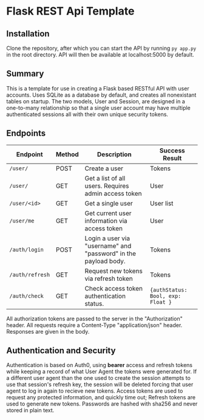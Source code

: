 # Flask REST Api Template

## Installation

Clone the repository, after which you can start the API by running `py app.py` in the root directory. API will then be available at localhost:5000 by default.

## Summary

This is a template for use in creating a Flask based RESTful API with user accounts. Uses SQLite as a database by default, and creates all nonexistant tables on startup. The two models, User and Session, are designed in a one-to-many relationship so that a single user account may have multiple authenticated sessions all with their own unique security tokens. 

## Endpoints

| Endpoint | Method | Description | Success Result |
| --- | --- | --- | --- |
| `/user/` | POST | Create a user | Tokens |
| `/user/` | GET | Get a list of all users. Requires admin access token | User |
| `/user/<id>` | GET | Get a single user | User list |
| `/user/me` | GET | Get current user information via access token | User | 
| `/auth/login` | POST | Login a user via "username" and "password" in the payload body. | Tokens |
| `/auth/refresh` | GET | Request new tokens via refresh token | Tokens |
| `/auth/check` | GET | Check access token authentication status. | `{authStatus: Bool, exp: Float }` |

All authorization tokens are passed to the server in the "Authorization" header. All requests require a Content-Type "application/json" header. Responses are given in the body.

## Authentication and Security
Authentication is based on Auth0, using **bearer** access and refresh tokens while keeping a record of what User Agent the tokens were generated for. If a different user agent than the one used to create the session attempts to use that session's refresh key, the session will be deleted forcing that user agent to log in again to recieve new tokens. Access tokens are used to request any protected information, and quickly time out; Refresh tokens are used to generate new tokens.
Passwords are hashed with sha256 and never stored in plain text. 